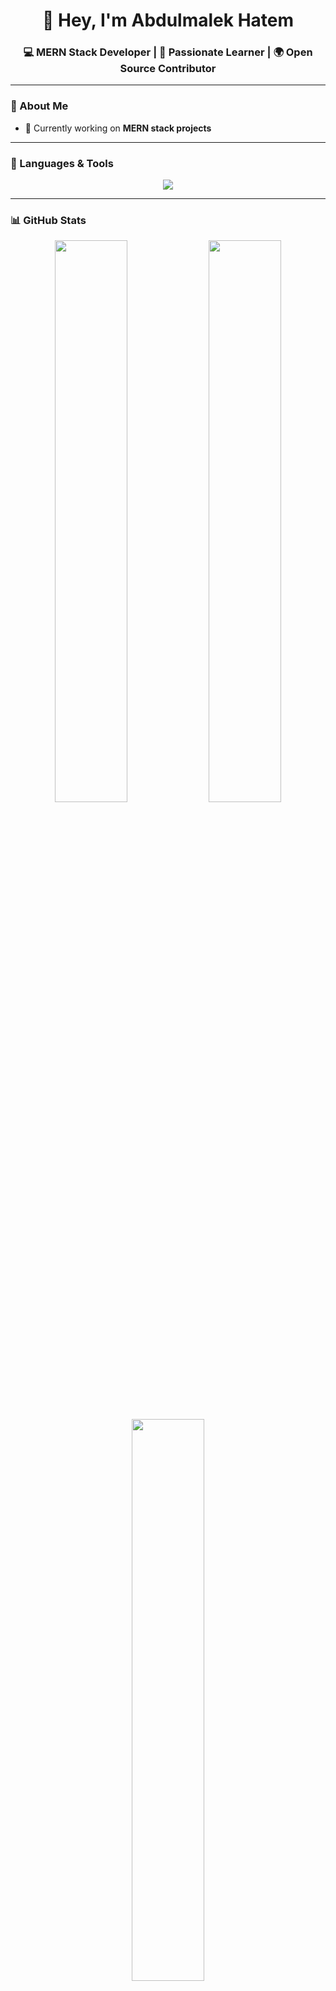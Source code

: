 <h1 align="center">👋 Hey, I'm Abdulmalek Hatem</h1>
<h3 align="center">💻 MERN Stack Developer | 🚀 Passionate Learner | 🌍 Open Source Contributor</h3>

---

### 🚀 About Me
- 🔭 Currently working on **MERN stack projects**



---

### 🧰 Languages & Tools

<p align="center">
  <img src="https://skillicons.dev/icons?i=html,css,js,react,nodejs,express,mongodb,bootstrap,tailwind,git,github,vscode" />
</p>

---

### 📊 GitHub Stats

<p align="center">
  <img src="https://github-readme-stats.vercel.app/api?username=abdulmalekhatemm&show_icons=true&theme=radical" width="48%" />
  <img src="https://github-readme-streak-stats.herokuapp.com?user=abdulmalekhatemm&theme=radical" width="48%" />
</p>

<p align="center">
  <img src="https://github-readme-stats.vercel.app/api/top-langs/?username=abdulmalekhatemm&layout=compact&theme=radical" width="48%" />
</p>

---

### 🌟 Featured Projects
- [🛒 E-commerce Dashboard](https://github.com/abdulmalekhatemm/ecommerce-dashboard) – Full admin dashboard with dark/light mode  
- [🎮 Hangman Game](https://github.com/abdulmalekhatemm/-Hangman-Game) – Classic word guessing game  
- [🌐 Portfolio Website](https://github.com/abdulmalekhatemm/portfolio) – Personal portfolio built with React & Tailwind  

---

### 📫 Connect With Me
<p align="center">
  <a href="https://linkedin.com/in/abdulmalekhatemm"><img src="https://img.shields.io/badge/-LinkedIn-0077B5?style=for-the-badge&logo=linkedin&logoColor=white"></a>
  <a href="https://twitter.com/your_twitter"><img src="https://img.shields.io/badge/-Twitter-1DA1F2?style=for-the-badge&logo=twitter&logoColor=white"></a>
  <a href="https://facebook.com/your_facebook"><img src="https://img.shields.io/badge/-Facebook-1877F2?style=for-the-badge&logo=facebook&logoColor=white"></a>
  <a href="https://instagram.com/your_instagram"><img src="https://img.shields.io/badge/-Instagram-E4405F?style=for-the-badge&logo=instagram&logoColor=white"></a>
  <a href="mailto:youremail@example.com"><img src="https://img.shields.io/badge/-Gmail-D14836?style=for-the-badge&logo=gmail&logoColor=white"></a>
</p>

---

<p align="center">⭐️ From <b>Abdulmalek Hatem</b></p>
